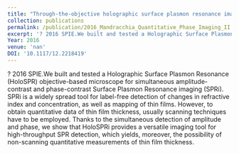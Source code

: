 ```yaml
---
title: "Through-the-objective holographic surface plasmon resonance imaging for quantitative measurement of thin film thickness"
collection: publications
permalink: /publication/2016_Mandracchia_Quantitative_Phase_Imaging_II
excerpt: '? 2016 SPIE.We built and tested a Holographic Surface Plasmon Resonance (HoloSPR) objective-based microscope for simultaneous amplitude-contrast and phase-contrast Surface Plasmon Resonance imaging (SPRi). SPRi is a widely spread tool for label-free detection of changes in refractive index and concentration, as well as mapping of thin films. However, to obtain quantitative data of thin film thickness, usually scanning techniques have to be employed. Thanks to the simultaneous detection of amplitude and phase, we show that HoloSPRi provides a versatile imaging tool for high-throughput SPR detection, which yields, moreover, the possibility of non-scanning quantitative measurements of thin film thickness.'
Year: 2016
venue: 'nan'
DOI: '10.1117/12.2218419'
---
```

? 2016 SPIE.We built and tested a Holographic Surface Plasmon Resonance (HoloSPR) objective-based microscope for simultaneous amplitude-contrast and phase-contrast Surface Plasmon Resonance imaging (SPRi). SPRi is a widely spread tool for label-free detection of changes in refractive index and concentration, as well as mapping of thin films. However, to obtain quantitative data of thin film thickness, usually scanning techniques have to be employed. Thanks to the simultaneous detection of amplitude and phase, we show that HoloSPRi provides a versatile imaging tool for high-throughput SPR detection, which yields, moreover, the possibility of non-scanning quantitative measurements of thin film thickness.
